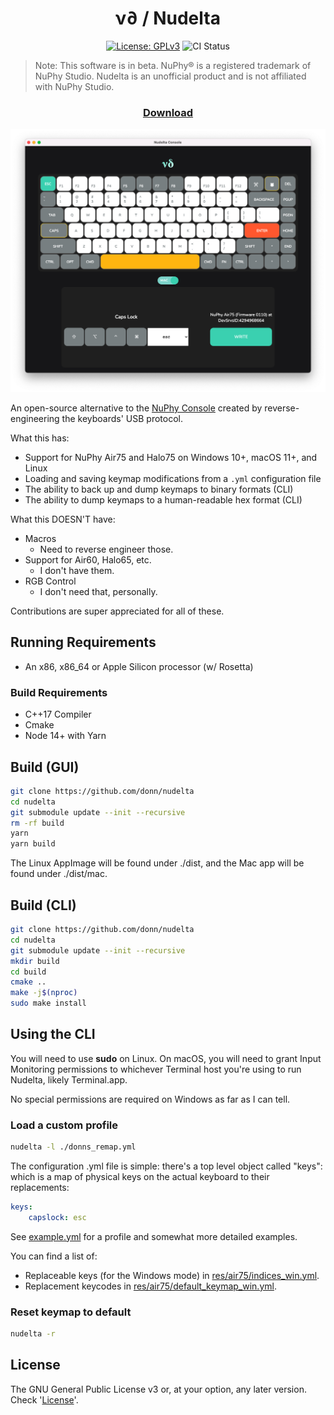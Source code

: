 <h1 align="center"> ν∂ / Nudelta </h1>
<p align="center">
    <a href="https://opensource.org/licenses/GPL-3.0"><img src="https://img.shields.io/badge/License-GPLv3-blue.svg" alt="License: GPLv3"/></a>
    <img src="https://github.com/donn/nudelta/actions/workflows/ci.yml/badge.svg?branch=main" alt="CI Status" />
</p>


> Note: This software is in beta. NuPhy® is a registered trademark of NuPhy Studio.
> Nudelta is an unofficial product and is not affiliated with NuPhy Studio. 



<h3 align="center">

[Download](https://github.com/donn/nudelta/releases/latest)

</h3>


![Screenshot of Nudelta Console](./res/screencap.png)

An open-source alternative to the [NuPhy Console](https://nuphy.com/pages/nuphy-console) created by reverse-engineering the keyboards' USB protocol.

What this has:
* Support for NuPhy Air75 and Halo75 on Windows 10+, macOS 11+, and Linux
* Loading and saving keymap modifications from a `.yml` configuration file
* The ability to back up and dump keymaps to binary formats (CLI)
* The ability to dump keymaps to a human-readable hex format (CLI)

What this DOESN'T have:
* Macros
    * Need to reverse engineer those.
* Support for Air60, Halo65, etc.
    * I don't have them.
* RGB Control
    * I don't need that, personally.

Contributions are super appreciated for all of these.


## Running Requirements
* An x86, x86_64 or Apple Silicon processor (w/ Rosetta)

### Build Requirements
* C++17 Compiler
* Cmake
* Node 14+ with Yarn

## Build (GUI)

```sh
git clone https://github.com/donn/nudelta
cd nudelta
git submodule update --init --recursive
rm -rf build
yarn
yarn build
```

The Linux AppImage will be found under ./dist, and the Mac app will be found under ./dist/mac.

## Build (CLI)
```sh
git clone https://github.com/donn/nudelta
cd nudelta
git submodule update --init --recursive
mkdir build
cd build
cmake ..
make -j$(nproc)
sudo make install
```

## Using the CLI

You will need to use **sudo** on Linux. On macOS, you will need to grant Input Monitoring permissions to whichever Terminal host you're using to run Nudelta, likely Terminal.app.

No special permissions are required on Windows as far as I can tell.

### Load a custom profile

```sh
nudelta -l ./donns_remap.yml
```

The configuration .yml file is simple: there's a top level object called "keys": which is a map of physical keys on the actual keyboard to their replacements:

```yml
keys:
    capslock: esc
```

See [example.yml](example.yml) for a profile and somewhat more detailed examples.

You can find a list of:
  * Replaceable keys (for the Windows mode) in [res/air75/indices_win.yml](res/Air75/indices_win.yml).
  * Replacement keycodes in [res/air75/default_keymap_win.yml](res/Air75/default_keymap_win.yml).

### Reset keymap to default
```sh
nudelta -r
```

## License
The GNU General Public License v3 or, at your option, any later version. Check '[License](/License)'.
